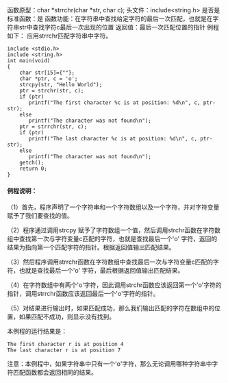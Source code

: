 函数原型：char *strrchr(char *str, char c);
头文件：include<string.h>
是否是标准函数：是
函数功能：在字符串中查找给定字符的最后一次匹配，也就是在字符串str中查找字符c最后一次出现的位置
返回值：最后一次匹配位置的指针
例程如下： 应用strrchr匹配字符串中字符。
```  
include <stdio.h>
include <string.h>
int main(void)
{
    char str[15]={""};
    char *ptr, c = 'o';
    strcpy(str, "Hello World");
    ptr = strchr(str, c);
    if (ptr)
       printf("The first character %c is at position: %d\n", c, ptr-str);
    else
       printf("The character was not found\n");
    ptr = strrchr(str, c);
    if (ptr)
       printf("The last character %c is at position: %d\n", c, ptr-str);
    else
       printf("The character was not found\n");
    getch();
    return 0;
}
```

#### 例程说明：

（1）首先，程序声明了一个字符串和一个字符数组以及一个字符，并对字符变量赋予了我们要查找的值。

（2）程序通过调用strcpy 赋予了字符数组一个值，然后调用strchr函数在字符数组中查找第一次与字符变量c匹配的字符，也就是查找最后一个'o' 字符，返回的结果为指向第一个匹配字符的指针。根据返回值输出匹配结果。

（3）然后程序调用strrchr函数在字符数组中查找最后一次与字符变量c匹配的字符，也就是查找最后一个'o' 字符，最后根据返回值输出匹配结果。

（4）在字符数组中有两个'o'字符，因此调用strchr函数应该返回第一个'o'字符的指针，调用strrchr函数应该返回最后一个'o'字符的指针。

（5）对结果进行输出时，如果匹配成功，那么我们输出匹配的字符在数组中的位置，如果匹配不成功，则显示没有找到。

本例程的运行结果是：
```  
The first character r is at position 4
The last character r is at position 7
```

注意：本例程中，如果字符串中只有一个'o'字符，那么无论调用哪种字符串中字符匹配函数都会返回相同的结果。
